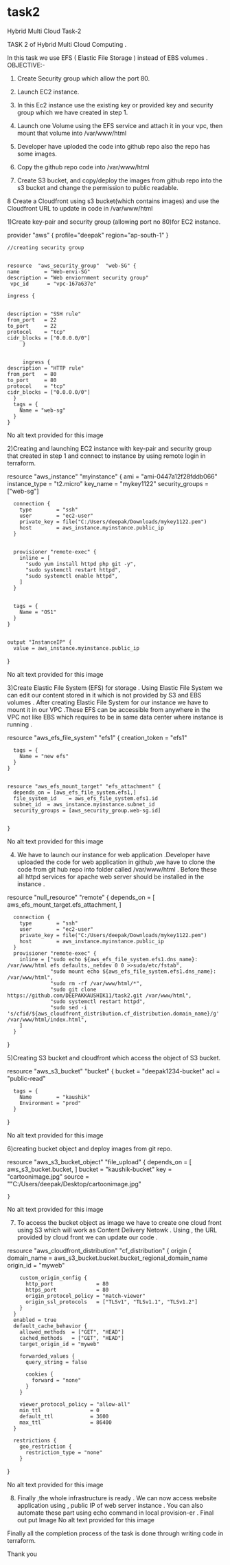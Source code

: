 # task2
Hybrid Multi Cloud Task-2

TASK 2 of Hybrid Multi Cloud Computing .

In this task we use EFS ( Elastic File Storage ) instead of EBS volumes .
OBJECTIVE:-

1. Create Security group which allow the port 80.

2. Launch EC2 instance.

3. In this Ec2 instance use the existing key or provided key and security group which we have created in step 1.

4. Launch one Volume using the EFS service and attach it in your vpc, then mount that volume into /var/www/html

5. Developer have uploded the code into github repo also the repo has some images.

6. Copy the github repo code into /var/www/html

7. Create S3 bucket, and copy/deploy the images from github repo into the s3 bucket and change the permission to public readable.

8 Create a Cloudfront using s3 bucket(which contains images) and use the Cloudfront URL to update in code in /var/www/html

1)Create key-pair and security group (allowing port no 80)for EC2 instance.

provider "aws" {
	    profile="deepak"
	    region="ap-south-1"
	}
	
	//creating security group
	

	resource  "aws_security_group"  "web-SG" {
	name        = "Web-envi-SG"
	description = "Web enviornment security group"
	 vpc_id      = "vpc-167a637e"
	 
	ingress {
	

	description = "SSH rule"
	from_port   = 22
	to_port     = 22
	protocol    = "tcp"
	cidr_blocks = ["0.0.0.0/0"]
	     }
	

	     ingress {
	description = "HTTP rule"
	from_port   = 80
	to_port     = 80
	protocol    = "tcp"
	cidr_blocks = ["0.0.0.0/0"]
	  }
	  tags = {
	    Name = "web-sg"
	  }
	}

No alt text provided for this image

2)Creating and launching EC2 instance with key-pair and security group that created in step 1 and connect to instance by using remote login in terraform.

resource "aws_instance" "myinstance" {
	  ami             = "ami-0447a12f28fddb066"
	  instance_type   = "t2.micro"
	  key_name        = "mykey1122"
	  security_groups = ["web-sg"]
	

	  connection {
	    type        = "ssh"
	    user        = "ec2-user"
	    private_key = file("C:/Users/deepak/Downloads/mykey1122.pem")
	    host        = aws_instance.myinstance.public_ip
	  }
	

	  provisioner "remote-exec" {
	    inline = [
	      "sudo yum install httpd php git -y",
	      "sudo systemctl restart httpd",
	      "sudo systemctl enable httpd",
	    ]
	  }
	

	  tags = {
	    Name = "OS1"
	  }
	}
	

	output "InstanceIP" {
	  value = aws_instance.myinstance.public_ip

	
   }

No alt text provided for this image

3)Create Elastic File System (EFS) for storage . Using Elastic File System we can edit our content stored in it which is not provided by S3 and EBS volumes . After creating Elastic File System for our instance we have to mount it in our VPC .These EFS can be accessible from anywhere in the VPC not like EBS which requires to be in same data center where instance is running .

resource "aws_efs_file_system" "efs1" {
	  creation_token = "efs1"
	

	  tags = {
	    Name = "new efs"
	  }
	}
	

	resource "aws_efs_mount_target" "efs_attachment" {
	  depends_on = [aws_efs_file_system.efs1,]
	  file_system_id    = aws_efs_file_system.efs1.id
	  subnet_id  = aws_instance.myinstance.subnet_id
	  security_groups = [aws_security_group.web-sg.id]

	
    }

No alt text provided for this image

4) We have to launch our instance for web application .Developer have uploaded the code for web application in github ,we have to clone the code from git hub repo into folder called /var/www/html . Before these all httpd services for apache web server should be installed in the instance .

resource "null_resource" "remote" {
	  depends_on = [
	    aws_efs_mount_target.efs_attachment,
	  ]
	

	

	  connection {
	    type        = "ssh"
	    user        = "ec2-user"
	    private_key = file("C:/Users/deepak/Downloads/mykey1122.pem")
	    host        = aws_instance.myinstance.public_ip
	  }
	  provisioner "remote-exec" {
	    inline = ["sudo echo ${aws_efs_file_system.efs1.dns_name}: /var/www/html efs defaults,_netdev 0 0 >>sudo/etc/fstab",
	              "sudo mount echo ${aws_efs_file_system.efs1.dns_name}: /var/www/html",
	              "sudo rm -rf /var/www/html/*",
	              "sudo git clone https://github.com/DEEPAKKAUSHIK11/task2.git /var/www/html",
	              "sudo systemctl restart httpd",
	              "sudo sed -i 's/cfid/${aws_cloudfront_distribution.cf_distribution.domain_name}/g' /var/www/html/index.html",
	    ]
	  }

	
}

5)Creating S3 bucket and cloudfront which access the object of S3 bucket.

resource "aws_s3_bucket" "bucket" {
	  bucket = "deepak1234-bucket"
	  acl    = "public-read"
	

	  tags = {
	    Name        = "kaushik"
	    Environment = "prod"
	  }

	
}

No alt text provided for this image

6)creating bucket object and deploy images from git repo.

resource "aws_s3_bucket_object" "file_upload" {
	  depends_on = [
	    aws_s3_bucket.bucket,
	  ]
	  bucket = "kaushik-bucket"
	  key    = "cartoonimage.jpg"
	  source = ""C:/Users/deepak/Desktop/cartoonimage.jpg"
	

	}


No alt text provided for this image

7) To access the bucket object as image we have to create one cloud front using S3 which will work as Content Delivery Netowk . Using , the URL provided by cloud front we can update our code .

resource "aws_cloudfront_distribution" "cf_distribution" {
	  origin {
	    domain_name = aws_s3_bucket.bucket.bucket_regional_domain_name
	    origin_id   = "myweb"
	
	    custom_origin_config {
	      http_port              = 80
	      https_port             = 80
	      origin_protocol_policy = "match-viewer"
	      origin_ssl_protocols   = ["TLSv1", "TLSv1.1", "TLSv1.2"]
	    }
	  }
	  enabled = true
	  default_cache_behavior {
	    allowed_methods  = ["GET", "HEAD"]
	    cached_methods   = ["GET", "HEAD"]
	    target_origin_id = "myweb"
	
	    forwarded_values {
	      query_string = false
	
	      cookies {
	        forward = "none"
	      }
	    }
	
	    viewer_protocol_policy = "allow-all"
	    min_ttl                = 0
	    default_ttl            = 3600
	    max_ttl                = 86400
	  }
	
	  restrictions {
	    geo_restriction {
	      restriction_type = "none"
	    }

	  
}

No alt text provided for this image

8) Finally ,the whole infrastructure is ready . We can now access website application using , public IP of web server instance . You can also automate these part using echo command in local provision-er .
Final out put Image
No alt text provided for this image


Finally all the completion process of the task is done through writing code in terraform.

Thank you 

